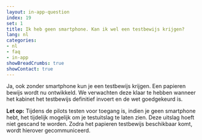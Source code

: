 ```yaml
---
layout: in-app-question
index: 19
set: 1
title: Ik heb geen smartphone. Kan ik wel een testbewijs krijgen? 
lang: nl
categories:
- nl
- faq
- in-app
showBreadCrumbs: true
showContact: true
---
```

Ja, ook zonder smartphone kun je een testbewijs krijgen. Een papieren bewijs wordt nu ontwikkeld. We verwachten deze klaar te hebben wanneer het kabinet het testbewijs definitief invoert en de wet goedgekeurd is.

**Let op:** Tijdens de pilots testen voor toegang is, indien je geen smartphone hebt, het tijdelijk mogelijk om je testuitslag te laten zien. Deze uitslag hoeft niet gescand te worden. Zodra het papieren testbewijs beschikbaar komt, wordt hierover gecommuniceerd. 
